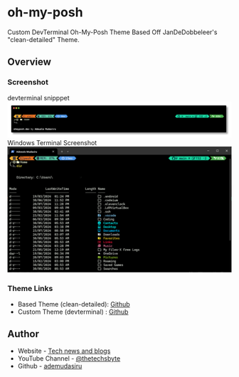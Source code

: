 # oh-my-posh
Custom DevTerminal Oh-My-Posh Theme Based Off JanDeDobbeleer's "clean-detailed" Theme.

## Overview

### Screenshot

devterminal snipppet
![Desktop Screenshot](./screenshots/oh-my-posh%20devterminal%20theme.png)
Windows Terminal Screenshot <br />
![Mobile Screenshot](./screenshots/oh-my-posh%20devterminal%20windows.png)

### Theme Links

- Based Theme (clean-detailed): [Github](https://github.com/JanDeDobbeleer/oh-my-posh/blob/main/themes/clean-detailed.omp.json)
- Custom Theme (devterminal) : [Github](https://raw.githubusercontent.com/adewalemudasiru/oh-my-posh/main/theme/devterminal.omp.json)

## Author

- Website - [Tech news and blogs](https://techsbyte.com)
- YouTube Channel - [@thetechsbyte](https://www.youtube.com/@thetechsbyte)
- Github - [ademudasiru](https://github.com/adewalemudasiru)
